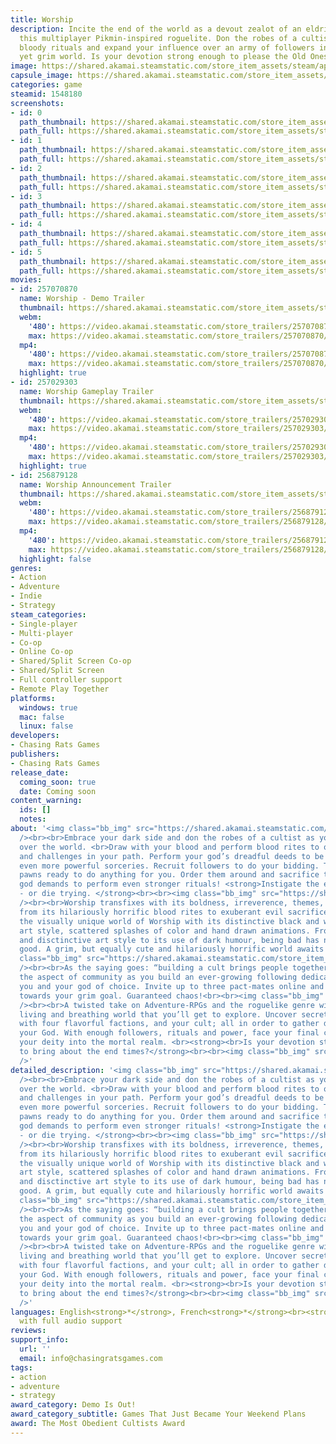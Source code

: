 ```yaml
---
title: Worship
description: Incite the end of the world as a devout zealot of an eldritch god in
  this multiplayer Pikmin-inspired roguelite. Don the robes of a cultist, perform
  bloody rituals and expand your influence over an army of followers in this cute
  yet grim world. Is your devotion strong enough to please the Old Ones?
image: https://shared.akamai.steamstatic.com/store_item_assets/steam/apps/1548180/header.jpg?t=1730746434
capsule_image: https://shared.akamai.steamstatic.com/store_item_assets/steam/apps/1548180/capsule_231x87.jpg?t=1730746434
categories: game
steamid: 1548180
screenshots:
- id: 0
  path_thumbnail: https://shared.akamai.steamstatic.com/store_item_assets/steam/apps/1548180/ss_d90be1f68588d385d9c77fb34a4f997840e0c649.600x338.jpg?t=1730746434
  path_full: https://shared.akamai.steamstatic.com/store_item_assets/steam/apps/1548180/ss_d90be1f68588d385d9c77fb34a4f997840e0c649.1920x1080.jpg?t=1730746434
- id: 1
  path_thumbnail: https://shared.akamai.steamstatic.com/store_item_assets/steam/apps/1548180/ss_e26543e42d8b678804fb52f3ee943e91f2ea6e5c.600x338.jpg?t=1730746434
  path_full: https://shared.akamai.steamstatic.com/store_item_assets/steam/apps/1548180/ss_e26543e42d8b678804fb52f3ee943e91f2ea6e5c.1920x1080.jpg?t=1730746434
- id: 2
  path_thumbnail: https://shared.akamai.steamstatic.com/store_item_assets/steam/apps/1548180/ss_fe2bcbb6d5d1d021d8d56ee90e9ad2fa417ce95f.600x338.jpg?t=1730746434
  path_full: https://shared.akamai.steamstatic.com/store_item_assets/steam/apps/1548180/ss_fe2bcbb6d5d1d021d8d56ee90e9ad2fa417ce95f.1920x1080.jpg?t=1730746434
- id: 3
  path_thumbnail: https://shared.akamai.steamstatic.com/store_item_assets/steam/apps/1548180/ss_afde9a2bcf7637c987012100a3bde8e7720b037f.600x338.jpg?t=1730746434
  path_full: https://shared.akamai.steamstatic.com/store_item_assets/steam/apps/1548180/ss_afde9a2bcf7637c987012100a3bde8e7720b037f.1920x1080.jpg?t=1730746434
- id: 4
  path_thumbnail: https://shared.akamai.steamstatic.com/store_item_assets/steam/apps/1548180/ss_b2953a215c42d81dfac235502af297d7f1af56ec.600x338.jpg?t=1730746434
  path_full: https://shared.akamai.steamstatic.com/store_item_assets/steam/apps/1548180/ss_b2953a215c42d81dfac235502af297d7f1af56ec.1920x1080.jpg?t=1730746434
- id: 5
  path_thumbnail: https://shared.akamai.steamstatic.com/store_item_assets/steam/apps/1548180/ss_6be9d6bcc2f61c3612bc09dc8fad35643cd5e2e8.600x338.jpg?t=1730746434
  path_full: https://shared.akamai.steamstatic.com/store_item_assets/steam/apps/1548180/ss_6be9d6bcc2f61c3612bc09dc8fad35643cd5e2e8.1920x1080.jpg?t=1730746434
movies:
- id: 257070870
  name: Worship - Demo Trailer
  thumbnail: https://shared.akamai.steamstatic.com/store_item_assets/steam/apps/257070870/50d1577e5a169b230c8adaf59a8e00d6d9b91975/movie_600x337.jpg?t=1730745596
  webm:
    '480': https://video.akamai.steamstatic.com/store_trailers/257070870/movie480_vp9.webm?t=1730745596
    max: https://video.akamai.steamstatic.com/store_trailers/257070870/movie_max_vp9.webm?t=1730745596
  mp4:
    '480': https://video.akamai.steamstatic.com/store_trailers/257070870/movie480.mp4?t=1730745596
    max: https://video.akamai.steamstatic.com/store_trailers/257070870/movie_max.mp4?t=1730745596
  highlight: true
- id: 257029303
  name: Worship Gameplay Trailer
  thumbnail: https://shared.akamai.steamstatic.com/store_item_assets/steam/apps/257029303/movie.293x165.jpg?t=1717970896
  webm:
    '480': https://video.akamai.steamstatic.com/store_trailers/257029303/movie480_vp9.webm?t=1717970896
    max: https://video.akamai.steamstatic.com/store_trailers/257029303/movie_max_vp9.webm?t=1717970896
  mp4:
    '480': https://video.akamai.steamstatic.com/store_trailers/257029303/movie480.mp4?t=1717970896
    max: https://video.akamai.steamstatic.com/store_trailers/257029303/movie_max.mp4?t=1717970896
  highlight: true
- id: 256879128
  name: Worship Announcement Trailer
  thumbnail: https://shared.akamai.steamstatic.com/store_item_assets/steam/apps/256879128/movie.293x165.jpg?t=1730745600
  webm:
    '480': https://video.akamai.steamstatic.com/store_trailers/256879128/movie480_vp9.webm?t=1730745600
    max: https://video.akamai.steamstatic.com/store_trailers/256879128/movie_max_vp9.webm?t=1730745600
  mp4:
    '480': https://video.akamai.steamstatic.com/store_trailers/256879128/movie480.mp4?t=1730745600
    max: https://video.akamai.steamstatic.com/store_trailers/256879128/movie_max.mp4?t=1730745600
  highlight: false
genres:
- Action
- Adventure
- Indie
- Strategy
steam_categories:
- Single-player
- Multi-player
- Co-op
- Online Co-op
- Shared/Split Screen Co-op
- Shared/Split Screen
- Full controller support
- Remote Play Together
platforms:
  windows: true
  mac: false
  linux: false
developers:
- Chasing Rats Games
publishers:
- Chasing Rats Games
release_date:
  coming_soon: true
  date: Coming soon
content_warning:
  ids: []
  notes:
about: '<img class="bb_img" src="https://shared.akamai.steamstatic.com/store_item_assets/steam/apps/1548180/extras/blasphemouslyFun.gif?t=1730746434"
  /><br><br>Embrace your dark side and don the robes of a cultist as you slowly take
  over the world. <br>Draw with your blood and perform blood rites to overcome foes
  and challenges in your path. Perform your god’s dreadful deeds to be rewarded with
  even more powerful sorceries. Recruit followers to do your bidding. They are mindless
  pawns ready to do anything for you. Order them around and sacrifice them as your
  god demands to perform even stronger rituals! <strong>Instigate the end of the world
  - or die trying. </strong><br><br><img class="bb_img" src="https://shared.akamai.steamstatic.com/store_item_assets/steam/apps/1548180/extras/BrutallyEndearing.gif?t=1730746434"
  /><br><br>Worship transfixes with its boldness, irreverence, themes, tone and world;
  from its hilariously horrific blood rites to exuberant evil sacrifices. Delve into
  the visually unique world of Worship with its distinctive black and white ink sketch
  art style, scattered splashes of color and hand drawn animations. From it’s cute
  and disctinctive art style to its use of dark humour, being bad has never felt so
  good. A grim, but equally cute and hilariously horrific world awaits you. <br><br><img
  class="bb_img" src="https://shared.akamai.steamstatic.com/store_item_assets/steam/apps/1548180/extras/insightingArmageddon_test5finalfinalfinal2.gif?t=1730746434"
  /><br><br>As the saying goes: “building a cult brings people together”. Embrace
  the aspect of community as you build an ever-growing following dedicated to serve
  you and your god of choice. Invite up to three pact-mates online and work together
  towards your grim goal. Guaranteed chaos!<br><br><img class="bb_img" src="https://shared.akamai.steamstatic.com/store_item_assets/steam/apps/1548180/extras/test_your_faith_FPSFix.gif?t=1730746434"
  /><br><br>A twisted take on Adventure-RPGs and the roguelike genre with its large
  living and breathing world that you’ll get to explore. Uncover secrets, interact
  with four flavorful factions, and your cult; all in order to gather devotion for
  your God. With enough followers, rituals and power, face your final challenge; summoning
  your deity into the mortal realm. <br><strong><br>Is your devotion strong enough
  to bring about the end times?</strong><br><br><img class="bb_img" src="https://shared.akamai.steamstatic.com/store_item_assets/steam/apps/1548180/extras/footer.png?t=1730746434"
  />'
detailed_description: '<img class="bb_img" src="https://shared.akamai.steamstatic.com/store_item_assets/steam/apps/1548180/extras/blasphemouslyFun.gif?t=1730746434"
  /><br><br>Embrace your dark side and don the robes of a cultist as you slowly take
  over the world. <br>Draw with your blood and perform blood rites to overcome foes
  and challenges in your path. Perform your god’s dreadful deeds to be rewarded with
  even more powerful sorceries. Recruit followers to do your bidding. They are mindless
  pawns ready to do anything for you. Order them around and sacrifice them as your
  god demands to perform even stronger rituals! <strong>Instigate the end of the world
  - or die trying. </strong><br><br><img class="bb_img" src="https://shared.akamai.steamstatic.com/store_item_assets/steam/apps/1548180/extras/BrutallyEndearing.gif?t=1730746434"
  /><br><br>Worship transfixes with its boldness, irreverence, themes, tone and world;
  from its hilariously horrific blood rites to exuberant evil sacrifices. Delve into
  the visually unique world of Worship with its distinctive black and white ink sketch
  art style, scattered splashes of color and hand drawn animations. From it’s cute
  and disctinctive art style to its use of dark humour, being bad has never felt so
  good. A grim, but equally cute and hilariously horrific world awaits you. <br><br><img
  class="bb_img" src="https://shared.akamai.steamstatic.com/store_item_assets/steam/apps/1548180/extras/insightingArmageddon_test5finalfinalfinal2.gif?t=1730746434"
  /><br><br>As the saying goes: “building a cult brings people together”. Embrace
  the aspect of community as you build an ever-growing following dedicated to serve
  you and your god of choice. Invite up to three pact-mates online and work together
  towards your grim goal. Guaranteed chaos!<br><br><img class="bb_img" src="https://shared.akamai.steamstatic.com/store_item_assets/steam/apps/1548180/extras/test_your_faith_FPSFix.gif?t=1730746434"
  /><br><br>A twisted take on Adventure-RPGs and the roguelike genre with its large
  living and breathing world that you’ll get to explore. Uncover secrets, interact
  with four flavorful factions, and your cult; all in order to gather devotion for
  your God. With enough followers, rituals and power, face your final challenge; summoning
  your deity into the mortal realm. <br><strong><br>Is your devotion strong enough
  to bring about the end times?</strong><br><br><img class="bb_img" src="https://shared.akamai.steamstatic.com/store_item_assets/steam/apps/1548180/extras/footer.png?t=1730746434"
  />'
languages: English<strong>*</strong>, French<strong>*</strong><br><strong>*</strong>languages
  with full audio support
reviews:
support_info:
  url: ''
  email: info@chasingratsgames.com
tags:
- action
- adventure
- strategy
award_category: Demo Is Out!
award_category_subtitle: Games That Just Became Your Weekend Plans
award: The Most Obedient Cultists Award
---
```


